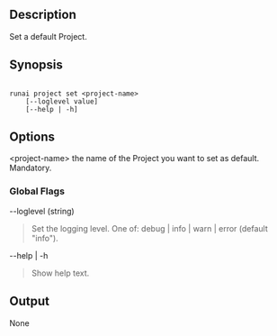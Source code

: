 ## Description

Set a default Project.

## Synopsis

``` shell

runai project set <project-name>
    [--loglevel value] 
    [--help | -h]

```
## Options

<project-name\> the name of the Project you want to set as default. Mandatory.


### Global Flags

--loglevel (string)

> Set the logging level. One of: debug | info | warn | error (default "info").


--help | -h

>  Show help text.

## Output

None

